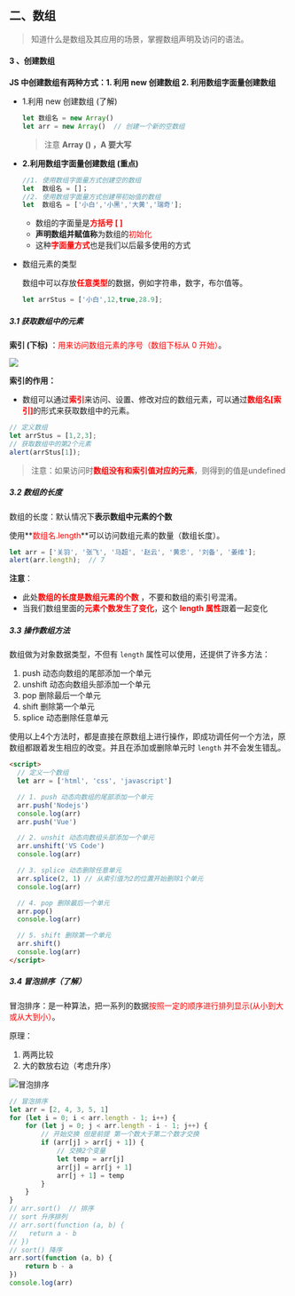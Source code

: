 ## 二、数组

> 知道什么是数组及其应用的场景，掌握数组声明及访问的语法。

#### 3 、创建数组

**JS 中创建数组有两种方式：1. 利用  new 创建数组   2. 利用数组字面量创建数组**

- 1.利用  new 创建数组 (了解)

  ```javascript
  let 数组名 = new Array()
  let arr = new Array()  // 创建一个新的空数组
  ```

  > 注意 **Array () ，A 要大写** 

- **2.利用数组字面量创建数组 (重点)**

  ```javascript
  //1. 使用数组字面量方式创建空的数组
  let  数组名 = []；
  //2. 使用数组字面量方式创建带初始值的数组
  let  数组名 = ['小白','小黑','大黄','瑞奇'];
  ```

  - 数组的字面量是<span style="color:red;">**方括号 [ ]** </span>
  - **声明数组并赋值称**为数组的<span style="color:red;">初始化</span>
  - 这种<span  style="color:red;">**字面量方式**</span>也是我们以后最多使用的方式

- 数组元素的类型

  数组中可以存放<span style="color: red;">**任意类型**</span>的数据，例如字符串，数字，布尔值等。

  ```javascript
  let arrStus = ['小白',12,true,28.9];
  ```

##### 3.1 获取数组中的元素

**索引 (下标)** ：<span style="color:red">用来访问数组元素的序号（数组下标从 0 开始）</span>。

![](https://photo-album-1314189846.cos.ap-shanghai.myqcloud.com/202211281134478.jpg)

**索引的作用：**

- 数组可以通过<span style="color:red;">**索引**</span>来访问、设置、修改对应的数组元素，可以通过<span style="color:red;">**数组名[索引]**</span>的形式来获取数组中的元素。

```js
// 定义数组
let arrStus = [1,2,3];
// 获取数组中的第2个元素
alert(arrStus[1]);    
```

> 注意：如果访问时<span style="color:red;">**数组没有和索引值对应的元素**</span>，则得到的值是undefined

##### 3.2  数组的长度

数组的长度：默认情况下**表示数组中元素的个数**

使用**<span style="color:red;">数组名.length</span>**可以访问数组元素的数量（数组长度）。

```js
let arr = ['关羽', '张飞', '马超', '赵云', '黄忠', '刘备', '姜维'];
alert(arr.length);  // 7
```

  **注意**：

- 此处<span style="color:red;">**数组的长度是数组元素的个数**</span> ，不要和数组的索引号混淆。
- 当我们数组里面的<span style="color:red;">**元素个数发生了变化**</span>，这个 <span style="color:red;">**length 属性**</span>跟着一起变化

##### 3.3  操作数组方法

数组做为对象数据类型，不但有 `length` 属性可以使用，还提供了许多方法：

1. push 动态向数组的尾部添加一个单元
2. unshift 动态向数组头部添加一个单元
3. pop 删除最后一个单元
4. shift 删除第一个单元
5. splice 动态删除任意单元

使用以上4个方法时，都是直接在原数组上进行操作，即成功调任何一个方法，原数组都跟着发生相应的改变。并且在添加或删除单元时 `length` 并不会发生错乱。

```html
<script>
  // 定义一个数组
  let arr = ['html', 'css', 'javascript']

  // 1. push 动态向数组的尾部添加一个单元
  arr.push('Nodejs')
  console.log(arr)
  arr.push('Vue')

  // 2. unshit 动态向数组头部添加一个单元
  arr.unshift('VS Code')
  console.log(arr)

  // 3. splice 动态删除任意单元
  arr.splice(2, 1) // 从索引值为2的位置开始删除1个单元
  console.log(arr)

  // 4. pop 删除最后一个单元
  arr.pop()
  console.log(arr)

  // 5. shift 删除第一个单元
  arr.shift()
  console.log(arr)
</script>
```



##### 3.4 冒泡排序（了解）

冒泡排序：是一种算法，把一系列的数据<span style="color:red;">按照一定的顺序进行排列显示(从小到大或从大到小）</span>。

原理：

1. 两两比较
2. 大的数放右边（考虑升序）

![冒泡排序](https://photo-album-1314189846.cos.ap-shanghai.myqcloud.com/202211281134282.png)

```javascript
// 冒泡排序
let arr = [2, 4, 3, 5, 1]
for (let i = 0; i < arr.length - 1; i++) {
    for (let j = 0; j < arr.length - i - 1; j++) {
        // 开始交换 但是前提 第一个数大于第二个数才交换
        if (arr[j] > arr[j + 1]) {
            // 交换2个变量
            let temp = arr[j]
            arr[j] = arr[j + 1]
            arr[j + 1] = temp
        }
    }
}
// arr.sort()  // 排序
// sort 升序排列
// arr.sort(function (a, b) {
//   return a - b
// })
// sort() 降序
arr.sort(function (a, b) {
    return b - a
})
console.log(arr)

```
